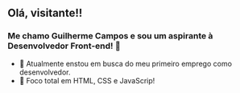 ## Olá, visitante!!
### Me chamo Guilherme Campos e sou um aspirante à Desenvolvedor Front-end! 👋


- 🔭 Atualmente enstou em busca do meu primeiro emprego como desenvolvedor.
- :muscle: Foco total em HTML, CSS e JavaScrip! 

